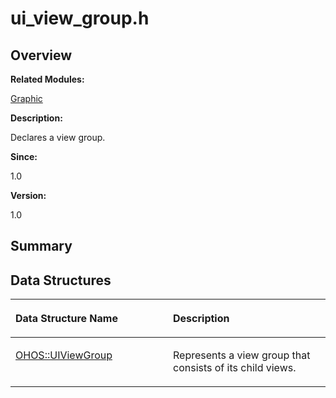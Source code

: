 # ui\_view\_group.h<a name="EN-US_TOPIC_0000001054918141"></a>

## **Overview**<a name="section1928815126093528"></a>

**Related Modules:**

[Graphic](graphic.md)

**Description:**

Declares a view group. 

**Since:**

1.0

**Version:**

1.0

## **Summary**<a name="section1559759593093528"></a>

## Data Structures<a name="nested-classes"></a>

<a name="table411867765093528"></a>
<table><thead align="left"><tr id="row542436558093528"><th class="cellrowborder" valign="top" width="50%" id="mcps1.1.3.1.1"><p id="p821186230093528"><a name="p821186230093528"></a><a name="p821186230093528"></a>Data Structure Name</p>
</th>
<th class="cellrowborder" valign="top" width="50%" id="mcps1.1.3.1.2"><p id="p631574692093528"><a name="p631574692093528"></a><a name="p631574692093528"></a>Description</p>
</th>
</tr>
</thead>
<tbody><tr id="row762420439093528"><td class="cellrowborder" valign="top" width="50%" headers="mcps1.1.3.1.1 "><p id="p615696915093528"><a name="p615696915093528"></a><a name="p615696915093528"></a><a href="ohos-uiviewgroup.md">OHOS::UIViewGroup</a></p>
</td>
<td class="cellrowborder" valign="top" width="50%" headers="mcps1.1.3.1.2 "><p id="p1514135724093528"><a name="p1514135724093528"></a><a name="p1514135724093528"></a>Represents a view group that consists of its child views. </p>
</td>
</tr>
</tbody>
</table>


